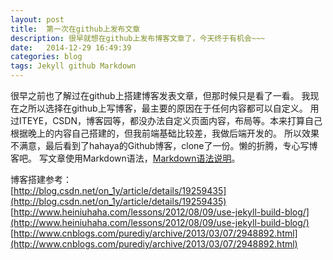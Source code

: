 ```yaml
---
layout: post
title:  第一次在github上发布文章
description: 很早就想在github上发布博客文章了，今天终于有机会~~~
date:   2014-12-29 16:49:39
categories: blog
tags: Jekyll github Markdown
---
```

很早之前也了解过在github上搭建博客发表文章，但那时候只是看了一看。
我现在之所以选择在github上写博客，最主要的原因在于任何内容都可以自定义。
用过ITEYE，CSDN，博客园等，都没办法自定义页面内容，布局等。本来打算自己根据晚上的内容自己搭建的，但我前端基础比较差，我做后端开发的。
所以效果不满意，最后看到了hahaya的Github博客，clone了一份。懒的折腾，专心写博客吧。
写文章使用Markdown语法，[Markdown语法说明](http://wowubuntu.com/markdown/#img)。

博客搭建参考：  
[http://blog.csdn.net/on_1y/article/details/19259435](http://blog.csdn.net/on_1y/article/details/19259435)  
[http://www.heiniuhaha.com/lessons/2012/08/09/use-jekyll-build-blog/](http://www.heiniuhaha.com/lessons/2012/08/09/use-jekyll-build-blog/)
[http://www.cnblogs.com/purediy/archive/2013/03/07/2948892.html](http://www.cnblogs.com/purediy/archive/2013/03/07/2948892.html)